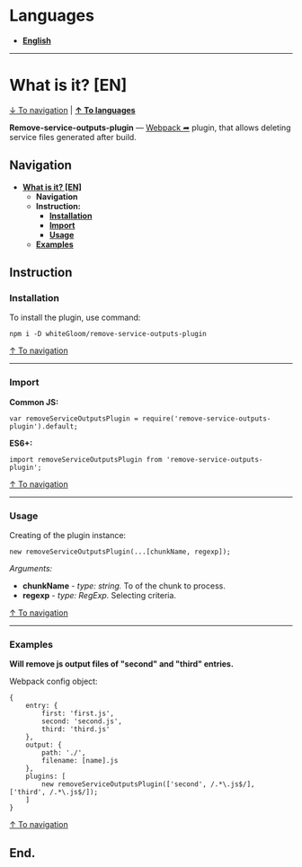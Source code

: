 <h1 id='languages'>Languages</h1>

* **[English](#what-is-it-en 'English')**

***

<h1 id='what-is-it-en'>What is it? [EN]</h1>

[↓ To navigation](#navigation-en '↓ To navigation') | **[↑ To languages](#languages '↑ To languages')**

**Remove-service-outputs-plugin** — [Webpack &#10150;](https://webpack.js.org/ 'Webpack') plugin, that allows deleting service files generated after build.

<h2 id='navigation-en'>Navigation</h2>

* **[What is it? [EN]](#what-is-it-en 'What is it? [EN]')**
    * **Navigation**
    * **Instruction:**
        * **[Installation](#installation-en 'Installation')**
        * **[Import](#import-en 'Import')**
        * **[Usage](#usage-en 'Usage')**
    * **[Examples](#examples-en 'Examples')**

<h2 id='instruction-en'>Instruction</h2>

<h3 id='installation-en'>Installation</h3>

To install the plugin, use command:

```
npm i -D whiteGloom/remove-service-outputs-plugin
```

[↑ To navigation](#navigation-en '↑ To navigation')

***

<h3 id='import-en'>Import</h3>

**Common JS:**

```
var removeServiceOutputsPlugin = require('remove-service-outputs-plugin').default;
```

**ES6+:**

```
import removeServiceOutputsPlugin from 'remove-service-outputs-plugin';
```

[↑ To navigation](#navigation-en '↑ To navigation')

***

<h3 id='usage-en'>Usage</h3>

Creating of the plugin instance:  

```
new removeServiceOutputsPlugin(...[chunkName, regexp]);
```

*Arguments:*
* **chunkName** - _type: string._ To of the chunk to process.
* **regexp** - _type: RegExp._ Selecting criteria.

[↑ To navigation](#navigation-en '↑ To navigation')

***

<h3 id='examples'>Examples</h3>

**Will remove js output files of "second" and "third" entries.** 

Webpack config object:

```
{
    entry: {
        first: 'first.js',
        second: 'second.js',
        third: 'third.js'
    },
    output: {
        path: './',
        filename: [name].js
    },
    plugins: [
        new removeServiceOutputsPlugin(['second', /.*\.js$/], ['third', /.*\.js$/]);
    ]
}
```

[↑ To navigation](#navigation-en '↑ To navigation')

<h2 id='end-en'>End.</h2>